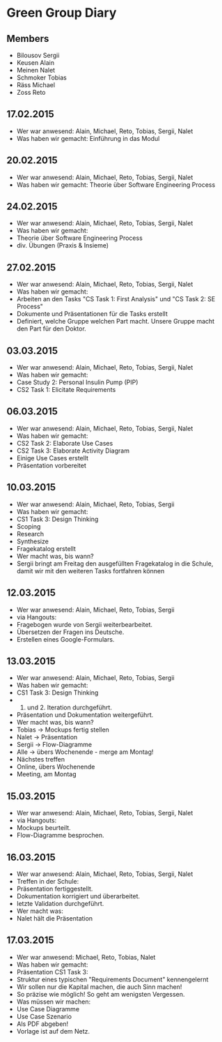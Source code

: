 # Green Group Diary
## Members
- Bilousov Sergii
- Keusen Alain
- Meinen Nalet
- Schmoker Tobias
- Räss Michael
- Zoss Reto

## 17.02.2015
- Wer war anwesend: Alain, Michael, Reto, Tobias, Sergii, Nalet
- Was haben wir gemacht: Einführung in das Modul

## 20.02.2015
- Wer war anwesend: Alain, Michael, Reto, Tobias, Sergii, Nalet
- Was haben wir gemacht: Theorie über Software Engineering Process

## 24.02.2015
- Wer war anwesend: Alain, Michael, Reto, Tobias, Sergii, Nalet
- Was haben wir gemacht:
 - Theorie über Software Engineering Process
 - div. Übungen (Praxis & Insieme)

## 27.02.2015
- Wer war anwesend: Alain, Michael, Reto, Tobias, Sergii, Nalet
- Was haben wir gemacht:
 - Arbeiten an den Tasks "CS Task 1: First Analysis" und "CS Task 2: SE Process"
 - Dokumente und Präsentationen für die Tasks erstellt
 - Definiert, welche Gruppe welchen Part macht. Unsere Gruppe macht den Part für den Doktor.

## 03.03.2015
- Wer war anwesend: Alain, Michael, Reto, Tobias, Sergii, Nalet
- Was haben wir gemacht:
 - Case Study 2: Personal Insulin Pump (PIP)
 - CS2 Task 1: Elicitate Requirements

## 06.03.2015
- Wer war anwesend: Alain, Michael, Reto, Tobias, Sergii, Nalet
- Was haben wir gemacht:
 - CS2 Task 2: Elaborate Use Cases
 - CS2 Task 3: Elaborate Activity Diagram
 - Einige Use Cases erstellt
 - Präsentation vorbereitet

## 10.03.2015
- Wer war anwesend: Alain, Michael, Reto, Tobias, Sergii
- Was haben wir gemacht:
 - CS1 Task 3: Design Thinking
  - Scoping
  - Research
  - Synthesize
  - Fragekatalog erstellt
- Wer macht was, bis wann?
 - Sergii bringt am Freitag den ausgefüllten Fragekatalog in die Schule, damit wir mit den weiteren Tasks fortfahren können

## 12.03.2015
- Wer war anwesend: Alain, Michael, Reto, Tobias, Sergii
- via Hangouts:
 - Fragebogen wurde von Sergii weiterbearbeitet.
 - Übersetzen der Fragen ins Deutsche.
 - Erstellen eines Google-Formulars.

## 13.03.2015
- Wer war anwesend: Alain, Michael, Reto, Tobias, Sergii
- Was haben wir gemacht:
 - CS1 Task 3: Design Thinking
  - 1. und 2. Iteration durchgeführt.
  - Präsentation und Dokumentation weitergeführt.
- Wer macht was, bis wann?
 - Tobias -> Mockups fertig stellen
 - Nalet -> Präsentation
 - Sergii -> Flow-Diagramme
 - Alle -> übers Wochenende - merge am Montag!
- Nächstes treffen
 - Online, übers Wochenende
 - Meeting, am Montag  

## 15.03.2015
- Wer war anwesend: Alain, Michael, Reto, Tobias, Sergii, Nalet
- via Hangouts:
 - Mockups beurteilt.
 - Flow-Diagramme besprochen.

## 16.03.2015
- Wer war anwesend: Alain, Michael, Reto, Tobias, Sergii, Nalet
- Treffen in der Schule:
 - Präsentation fertiggestellt.
 - Dokumentation korrigiert und überarbeitet.
 - letzte Validation durchgeführt.
- Wer macht was:
 - Nalet hält die Präsentation

## 17.03.2015
- Wer war anwesend: Michael, Reto, Tobias, Nalet
- Was haben wir gemacht:
 - Präsentation CS1 Task 3:
 - Struktur eines typischen "Requirements Document" kennengelernt
  - Wir sollen nur die Kapital machen, die auch Sinn machen!
  - So präzise wie möglich! So geht am wenigsten Vergessen.
 - Was müssen wir machen:
  - Use Case Diagramme
  - Use Case Szenario
  - Als PDF abgeben!
  - Vorlage ist auf dem Netz.